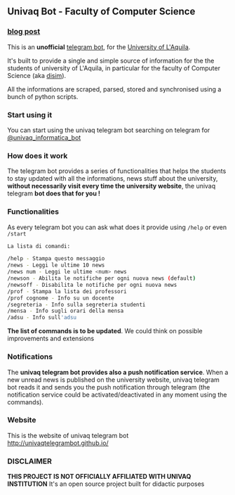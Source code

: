 ## Univaq Bot - Faculty of Computer Science

### [blog post](http://blog.giacomocerquone.com/how-we-built-our-university-s-bot/)

This is an **unofficial** [telegram bot](https://telegram.org/blog/bot-revolution), for the [University of L'Aquila](http://univaq.it).

It's built to provide a single and simple source of information for the the students of university of L'Aquila, in particular for the faculty of Computer Science (aka [disim](http://www.disim.univaq.it)). 

All the informations are scraped, parsed, stored and synchronised using a bunch of python scripts.

### Start using it

You can start using the univaq telegram bot searching on telegram for [@univaq_informatica_bot](https://telegram.me/univaq_informatica_bot)

### How does it work

The telegram bot provides a series of functionalities that helps the students to stay updated with all the informations, news stuff about the university, **without necessarily visit every time the university website**, the univaq telegram **bot does that for you !** 

### Functionalities

As every telegram bot you can ask what does it provide using `/help` or even `/start`

```sh
La lista di comandi:

/help - Stampa questo messaggio
/news - Leggi le ultime 10 news
/news num - Leggi le ultime <num> news
/newson - Abilita le notifiche per ogni nuova news (default)
/newsoff - Disabilita le notifiche per ogni nuova news
/prof - Stampa la lista dei professori
/prof cognome - Info su un docente
/segreteria - Info sulla segreteria studenti
/mensa - Info sugli orari della mensa
/adsu - Info sull'adsu
```

**The list of commands is to be updated**. We could think on possible improvements and extensions

### Notifications

The **univaq telegram bot provides also a push notification service**. When a new unread news is published on the university website, univaq telegram bot reads it and sends you the push notification through telegram (the notification service could be activated/deactivated in any moment using the commands).

### Website

This is the website of univaq telegram bot http://univaqtelegrambot.github.io/
 
### DISCLAIMER

**THIS PROJECT IS NOT OFFICIALLY AFFILIATED WITH UNIVAQ INSTITUTION**
It's an open source project built for didactic purposes
